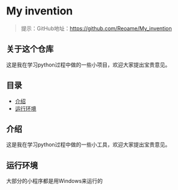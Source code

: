 # My invention

>提示：GitHub地址：https://github.com/Reoame/My_invention
## 关于这个仓库

这是我在学习python过程中做的一些小项目，欢迎大家提出宝贵意见。

## 目录

- [介绍](#介绍)
- [运行环境](#运行环境)
## 介绍

这是我在学习python过程中做的一些小工具，欢迎大家提出宝贵意见。

## 运行环境

大部分的小程序都是用Windows来运行的
